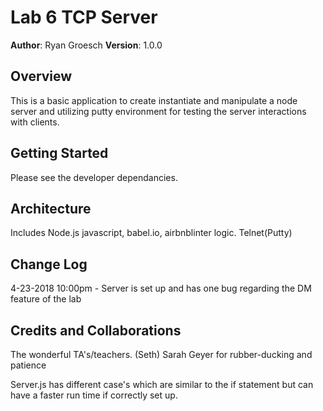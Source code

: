 # Lab 6 TCP Server 
**Author**: Ryan Groesch
**Version**: 1.0.0 
## Overview
This is a basic application to create instantiate and manipulate a node server and utilizing putty environment for testing the server interactions with clients. 
## Getting Started
Please see the developer dependancies. 
## Architecture
Includes Node.js javascript, babel.io, airbnblinter logic. Telnet(Putty)
## Change Log
4-23-2018 10:00pm - Server is set up and has one bug regarding the DM feature of the lab
## Credits and Collaborations
The wonderful TA's/teachers. (Seth)
Sarah Geyer for rubber-ducking and patience 

Server.js has different case's which are similar to the if statement but can have a faster run time if correctly set up. 